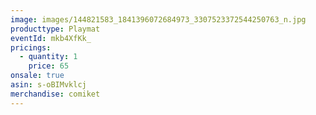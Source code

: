 ```yaml
---
image: images/144821583_1841396072684973_3307523372544250763_n.jpg
producttype: Playmat
eventId: mkb4XfKk_
pricings:
  - quantity: 1
    price: 65
onsale: true
asin: s-oBIMvklcj
merchandise: comiket
---
```

